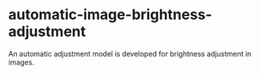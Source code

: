 # automatic-image-brightness-adjustment
An automatic adjustment model is developed for brightness adjustment in images.
